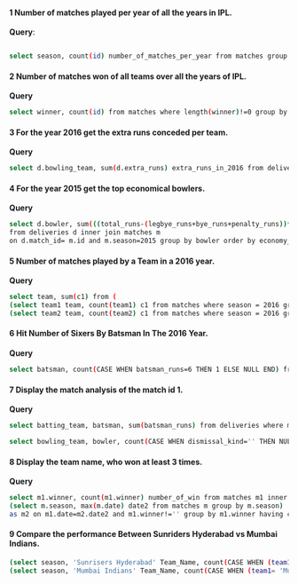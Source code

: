 #### 1 Number of matches played per year of all the years in IPL.

**Query**:
```bash

select season, count(id) number_of_matches_per_year from matches group by season order by season asc;
```

#### 2 Number of matches won of all teams over all the years of IPL.

**Query**

```bash
select winner, count(id) from matches where length(winner)!=0 group by winner order by winner;
```

#### 3 For the year 2016 get the extra runs conceded per team.

**Query**

```bash
select d.bowling_team, sum(d.extra_runs) extra_runs_in_2016 from deliveries d inner join matches m on d.match_id = m.id and m.season=2016 group by d.bowling_team order by d.bowling_team;
```

#### 4 For the year 2015 get the top economical bowlers.

**Query**

```bash
select d.bowler, sum(((total_runs-(legbye_runs+bye_runs+penalty_runs))*6))/sum(CASE WHEN wide_runs!=0 THEN 0 WHEN noball_runs!=0 THEN 0 ELSE 1 END) economy_of_bowler
from deliveries d inner join matches m
on d.match_id= m.id and m.season=2015 group by bowler order by economy_of_bowler;
```

#### 5 Number of matches played by a Team in a 2016 year.

**Query**

```bash
select team, sum(c1) from (
(select team1 team, count(team1) c1 from matches where season = 2016 group by team1) union all
(select team2 team, count(team2) c1 from matches where season = 2016 group by team2)) abc group by team;
```

#### 6 Hit Number of Sixers By Batsman In The 2016 Year.

**Query**

```bash
select batsman, count(CASE WHEN batsman_runs=6 THEN 1 ELSE NULL END) from deliveries d inner join matches m on d.match_id= m.id and m.season=2016 group by batsman;
```

#### 7 Display the match analysis of the match id 1.

**Query**

```bash
select batting_team, batsman, sum(batsman_runs) from deliveries where match_id=1 group by batting_team, batsman;

select bowling_team, bowler, count(CASE WHEN dismissal_kind='' THEN NULL WHEN dismissal_kind='run out' THEN NULL ELSE 1 END) from deliveries where match_id=1 group by bowling_team, bowler;

```

#### 8 Display the team name, who won at least 3 times.

**Query**

```bash
select m1.winner, count(m1.winner) number_of_win from matches m1 inner join
(select m.season, max(m.date) date2 from matches m group by m.season)
as m2 on m1.date=m2.date2 and m1.winner!='' group by m1.winner having count(m1.winner)>=3 order by number_of_win desc;
```

#### 9 Compare the performance Between Sunriders Hyderabad vs Mumbai Indians.

```bash
(select season, 'Sunrisers Hyderabad' Team_Name, count(CASE WHEN (team1= 'Sunrisers Hyderabad' OR team2= 'Sunrisers Hyderabad') AND winner='Sunrisers Hyderabad' THEN 1 ELSE NULL END) number_of_wins, count(if((team1= 'Sunrisers Hyderabad' OR team2= 'Sunrisers Hyderabad') AND winner<>'Sunrisers Hyderabad', 1, NULL)) number_of_loss from matches group by season order by season) UNION ALL
(select season, 'Mumbai Indians' Team_Name, count(CASE WHEN (team1= 'Mumbai Indians' OR team2= 'Mumbai Indians') AND winner='Mumbai Indians' THEN 1 ELSE NULL END) number_of_wins, count(if((team1= 'Mumbai Indians' OR team2= 'Mumbai Indians') AND winner<>'Mumbai Indians', 1, NULL)) number_of_loss from matches group by season order by season);
```
